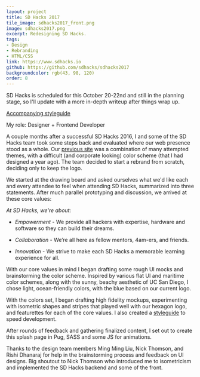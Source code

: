 ```yaml
---
layout: project
title: SD Hacks 2017
tile_image: sdhacks2017_front.png
image: sdhacks2017.png
excerpt: Redesigning SD Hacks.
tags: 
- Design
- Rebranding
- HTML/CSS
link: https://www.sdhacks.io
github: https://github.com/sdhacks/sdhacks2017
backgroundcolor: rgb(43, 98, 120)
order: 8
---
```

SD Hacks is scheduled for this October 20-22nd and still in the planning stage, so I'll update with a more in-depth writeup after things wrap up.

[Accompanying styleguide](https://invis.io/HZCT92XR5#/246860480_Styleguide)

My role: Designer + Frontend Developer

A couple months after a successful SD Hacks 2016, I and some of the SD Hacks team took some steps back and evaluated where our web presence stood as a whole. Our [previous site](http://2016.sdhacks.io/) was a combination of many attempted themes, with a difficult (and corporate looking) color scheme (that I had designed a year ago). The team decided to start a rebrand from scratch, deciding only to keep the logo.

We started at the drawing board and asked ourselves what we'd like each and every attendee to feel when attending SD Hacks, summarized into three statements. After much parallel prototyping and discussion, we arrived at these core values:

*At SD Hacks, we're about:*

* *Empowerment* - We provide all hackers with expertise, hardware and software so they can build their dreams.

* *Collaboration* - We’re all here as fellow mentors, 4am-ers, and friends.

* *Innovation* - We strive to make each SD Hacks a memorable learning experience for all.

With our core values in mind I began drafting some rough UI mocks and brainstorming the color scheme. Inspired by various flat UI and maritime color schemes, along with the sunny, beachy aesthetic of UC San Diego, I chose light, ocean-friendly colors, with the blue based on our current logo.

With the colors set, I began drafting high fidelity mockups, experimenting with isometric shapes and stripes that played well with our hexagon logo, and featurettes for each of the core values. I also created a [styleguide](https://invis.io/HZCT92XR5#/246860480_Styleguide) to speed development.

After rounds of feedback and gathering finalized content, I set out to create this splash page in Pug, SASS and some JS for animations.

Thanks to the design team members Ming Ming Liu, Nick Thomson, and Rishi Dhanaraj for help in the brainstorming process and feedback on UI designs. Big shoutout to Nick Thomson who introduced me to isometricism and implemented the SD Hacks backend and some of the front.